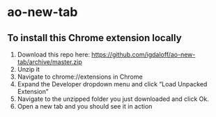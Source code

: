 # ao-new-tab

## To install this Chrome extension locally
1. Download this repo here: https://github.com/igdaloff/ao-new-tab/archive/master.zip
2. Unzip it
3. Navigate to chrome://extensions in Chrome
4. Expand the Developer dropdown menu and click “Load Unpacked Extension”
5. Navigate to the unzipped folder you just downloaded and click Ok.
6. Open a new tab and you should see it in action
